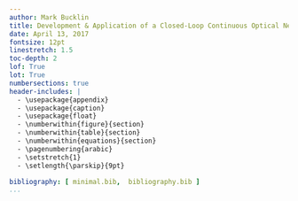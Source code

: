 ```yaml
---
author: Mark Bucklin
title: Development & Application of a Closed-Loop Continuous Optical Neural Interface
date: April 13, 2017
fontsize: 12pt
linestretch: 1.5
toc-depth: 2
lof: True
lot: True
numbersections: true
header-includes: |
  - \usepackage{appendix}
  - \usepackage{caption}
  - \usepackage{float}
  - \numberwithin{figure}{section}
  - \numberwithin{table}{section}
  - \numberwithin{equations}{section}
  - \pagenumbering{arabic}
  - \setstretch{1}
  - \setlength{\parskip}{9pt}

bibliography: [ minimal.bib,  bibliography.bib ]
...
```

